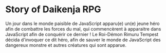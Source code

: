 # Story of Daikenja RPG

Un jour dans le monde paisible de JavaScript apparu(e) un(e) jeune héro afin de combattre les forces du mal,
qui commencèrent à apparaitre dans JavaScript afin de conquérir ce dernier ! Le Roi-Démon Rimuru Tempest décida
d'invoquer ce dit héro, afin de sauver le monde de JavaScript des dangereux monstre et autres créatures qui sont
apparue.